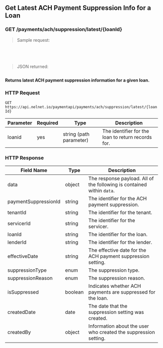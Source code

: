 <!--Endpoint introduction -->
## Get Latest ACH Payment Suppression Info for a Loan

### GET /payments/ach/suppression/latest/{loanId}

<!-- RIGHT: code samples -->

> Sample request:

```shell
```

```csharp
```

```javascript
```

```python
```

> JSON returned:

```json
```

<!-- LEFT: documentation -->

**Returns latest ACH payment suppression information for a given loan.**

### HTTP Request

`GET https://api.nelnet.io/paymentapi/payments/ach/suppression/latest/{loanId}`

Parameter | Required | Type   | Description
----------| -------- | ------ | -----------
loanid | yes | string (path parameter) | The identifier for the loan to return records for.

### HTTP Response

Field Name | Type | Description
---------- | ------- | -------
data | object | The response payload. All of the following is contained within `data`.
paymentSuppressionId | string | The identifier for the ACH payment suppression.
tenantId | string | The identifier for the tenant.
servicerId | string | The identifier for the servicer.
loanId | string | The identifier for the loan.
lenderId | string | The identifier for the lender.
effectiveDate | string | The effective date for the ACH payment suppression setting.
suppressionType | enum | The suppression type.
suppressionReason | enum | The suppression reason.
isSuppressed | boolean | Indicates whether ACH payments are suppressed for the loan.
createdDate | date | The date that the suppression setting was created.
createdBy | object | Information about the user who created the suppression setting.